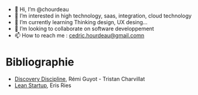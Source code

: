 - 👋 Hi, I’m @chourdeau
- 👀 I’m interested in high technology, saas, integration, cloud technology
- 🌱 I’m currently learning Thinking design, UX desing...
- 💞️ I’m looking to collaborate on software developpement
- 📫 How to reach me : cedric.hourdeau@gmail.comn 

# Bibliographie

* [Discovery Discipline](https://discovery-discipline.com/), Rémi Guyot - Tristan Charvillat
* [Lean Startup](https://www.amazon.fr/Lean-start-up-Eric-Ries/dp/2744065080), Eris Ries
<!---
chourdeau/chourdeau is a ✨ special ✨ repository because its `README.md` (this file) appears on your GitHub profile.
You can click the Preview link to take a look at your changes.
--->
